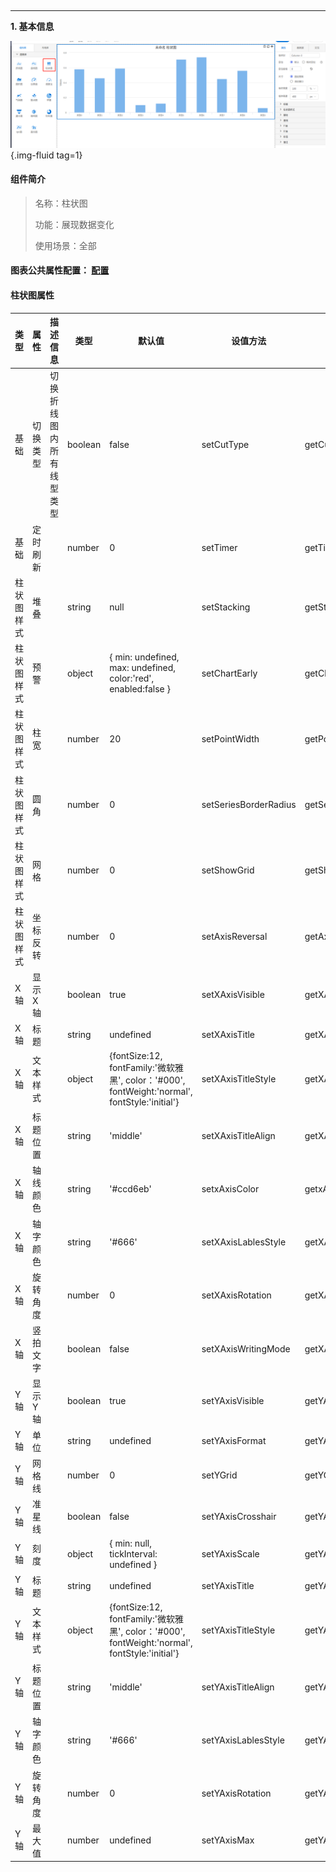 <h2></h2>

---

**1\. 基本信息**

![柱状图](../../assets/img/configuration_Column.png "柱状图"){.img-fluid tag=1}


#### **组件简介**

> 名称：柱状图
>
> 功能：展现数据变化
>
> 使用场景：全部

#### **图表公共属性配置**： [配置](./chart.md)

#### **柱状图属性**

| 类型 | 属性| 描述信息| 类型| 默认值 | 设值方法 | 取值方法|  脚本使用 |
|-----|--------|----|--------|--------|----------|-----|-----|
| 基础 | 切换类型 |切换折线图内所有线型类型 | boolean | false | setCutType | getCutType |
| 基础 | 定时刷新 | | number | 0 | setTimer | getTimer |
| 柱状图样式 | 堆叠 |  | string | null | setStacking | getStacking |
| 柱状图样式 | 预警 |  | object | { min: undefined, max: undefined, color:'red', enabled:false } | setChartEarly | getChartEarly | 允许 |
| 柱状图样式 | 柱宽 |  | number | 20 | setPointWidth | getPointWidth | 允许 |
| 柱状图样式 | 圆角 |  | number | 0 | setSeriesBorderRadius | getSeriesBorderRadius | 允许 |
| 柱状图样式 | 网格 |  | number | 0 | setShowGrid | getShowGrid | 允许 |
| 柱状图样式 | 坐标反转 |  | number | 0 | setAxisReversal | getAxisReversal |  |
| X轴 | 显示X轴 |  | boolean | true | setXAxisVisible | getXAxisVisible | 允许 |
| X轴 | 标题 |  | string | undefined | setXAxisTitle | getXAxisTitle | 允许 |
| X轴 | 文本样式 |  | object | {fontSize:12, fontFamily:'微软雅黑', color：'#000', fontWeight:'normal', fontStyle:'initial'} | setXAxisTitleStyle | getXAxisTitleStyle | 允许 |
| X轴 | 标题位置 |  | string | 'middle' | setXAxisTitleAlign | getXAxisTitleAlign | 允许 |
| X轴 | 轴线颜色 |  | string | '#ccd6eb' | setxAxisColor | getxAxisColor | 允许 |
| X轴 | 轴字颜色 |  | string | '#666' | setXAxisLablesStyle | getXAxisLablesStyle | 允许 |
| X轴 | 旋转角度 |  | number | 0 | setXAxisRotation | getXAxisRotation | 允许 |
| X轴 | 竖拍文字 |  | boolean | false | setXAxisWritingMode | getXAxisWritingMode | 允许 |
| Y轴 | 显示Y轴 |  | boolean | true | setYAxisVisible | getYAxisVisible | 允许 |
| Y轴 | 单位 |  | string | undefined | setYAxisFormat | getYAxisFormat | 允许 |
| Y轴 | 网格线 |  | number | 0 | setYGrid | getYGrid | 允许 |
| Y轴 | 准星线 |  | boolean | false | setYAxisCrosshair | getYAxisCrosshair | 允许 |
| Y轴 | 刻度 |  | object | { min: null, tickInterval: undefined } | setYAxisScale | getYAxisScale |
| Y轴 | 标题 |  | string | undefined | setYAxisTitle | getYAxisTitle | 允许 |
| Y轴 | 文本样式 |  | object | {fontSize:12, fontFamily:'微软雅黑', color：'#000', fontWeight:'normal', fontStyle:'initial'} | setYAxisTitleStyle | getYAxisTitleStyle | 允许 |
| Y轴 | 标题位置 |  | string | 'middle' | setYAxisTitleAlign | getYAxisTitleAlign | 允许 |
| Y轴 | 轴字颜色 |  | string | '#666' | setYAxisLablesStyle | getYAxisLablesStyle | 允许 |
| Y轴 | 旋转角度 |  | number | 0 | setYAxisRotation | getYAxisRotation | 允许 |
| Y轴 | 最大值 |  | number | undefined | setYAxisMax | getYAxisMax |

